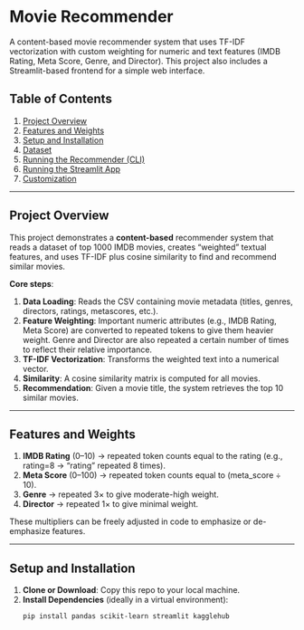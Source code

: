 # Movie Recommender

A content-based movie recommender system that uses TF-IDF vectorization with custom weighting for numeric and text features (IMDB Rating, Meta Score, Genre, and Director). This project also includes a Streamlit-based frontend for a simple web interface.

## Table of Contents
1. [Project Overview](#project-overview)  
2. [Features and Weights](#features-and-weights)  
3. [Setup and Installation](#setup-and-installation)  
4. [Dataset](#dataset)  
5. [Running the Recommender (CLI)](#running-the-recommender-cli)  
6. [Running the Streamlit App](#running-the-streamlit-app)  
7. [Customization](#customization) 

---

## Project Overview

This project demonstrates a **content-based** recommender system that reads a dataset of top 1000 IMDB movies, creates “weighted” textual features, and uses TF-IDF plus cosine similarity to find and recommend similar movies.

**Core steps**:
1. **Data Loading**: Reads the CSV containing movie metadata (titles, genres, directors, ratings, metascores, etc.).  
2. **Feature Weighting**: Important numeric attributes (e.g., IMDB Rating, Meta Score) are converted to repeated tokens to give them heavier weight. Genre and Director are also repeated a certain number of times to reflect their relative importance.  
3. **TF-IDF Vectorization**: Transforms the weighted text into a numerical vector.  
4. **Similarity**: A cosine similarity matrix is computed for all movies.  
5. **Recommendation**: Given a movie title, the system retrieves the top 10 similar movies.

---

## Features and Weights

1. **IMDB Rating** (0–10) → repeated token counts equal to the rating (e.g., rating=8 → “rating” repeated 8 times).  
2. **Meta Score** (0–100) → repeated token counts equal to (meta_score ÷ 10).  
3. **Genre** → repeated 3× to give moderate-high weight.  
4. **Director** → repeated 1× to give minimal weight.  

These multipliers can be freely adjusted in code to emphasize or de-emphasize features.

---

## Setup and Installation

1. **Clone or Download**: Copy this repo to your local machine.
2. **Install Dependencies** (ideally in a virtual environment):
   ```bash
   pip install pandas scikit-learn streamlit kagglehub
